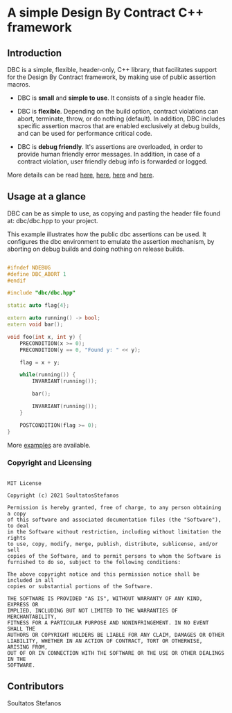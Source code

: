 # A simple Design By Contract C++ framework

## Introduction

DBC is a simple, flexible, header-only, C++ library, that facilitates support
for the Design By Contract framework, by making use of public assertion
macros.

* DBC is **small** and **simple to use**. It consists of a single header file.

* DBC is **flexible**. Depending on the build option, contract violations can 
abort, terminate, throw, or do nothing (default). In addition, DBC includes 
specific assertion macros that are enabled exclusively at debug builds, and can
be used for performance critical code.

* DBC is **debug friendly**. It's assertions are overloaded, in order to provide
human friendly error messages. In addition, in case of a contract violation,
user friendly debug info is forwarded or logged.

More details can be read [here](docs/assertions.md), [here](docs/classes.md),
[here](docs/flags.md) and [here](docs/samples.md).


## Usage at a glance

DBC can be as simple to use, as copying and pasting the header file found at: 
dbc/dbc.hpp to your project.

This example illustrates how the public dbc assertions can be used. It 
configures the dbc environment to emulate the assertion mechanism, by aborting
on debug builds and doing nothing on release builds.

~~~~~~~~~~cpp

#ifndef NDEBUG
#define DBC_ABORT 1
#endif

#include "dbc/dbc.hpp"

static auto flag{4};

extern auto running() -> bool;
extern void bar();

void foo(int x, int y) {
	PRECONDITION(x >= 0);
	PRECONDITION(y == 0, "Found y: " << y);

	flag = x + y;

    while(running()) {
		INVARIANT(running());

		bar();

		INVARIANT(running());
	}

	POSTCONDITION(flag >= 0);
}

~~~~~~~~~~

More [examples](https://github.com/SoultatosStefanos/dbc/tree/master/examples) 
are available.


### Copyright and Licensing

```

MIT License

Copyright (c) 2021 SoultatosStefanos

Permission is hereby granted, free of charge, to any person obtaining a copy
of this software and associated documentation files (the "Software"), to deal
in the Software without restriction, including without limitation the rights
to use, copy, modify, merge, publish, distribute, sublicense, and/or sell
copies of the Software, and to permit persons to whom the Software is
furnished to do so, subject to the following conditions:

The above copyright notice and this permission notice shall be included in all
copies or substantial portions of the Software.

THE SOFTWARE IS PROVIDED "AS IS", WITHOUT WARRANTY OF ANY KIND, EXPRESS OR
IMPLIED, INCLUDING BUT NOT LIMITED TO THE WARRANTIES OF MERCHANTABILITY,
FITNESS FOR A PARTICULAR PURPOSE AND NONINFRINGEMENT. IN NO EVENT SHALL THE
AUTHORS OR COPYRIGHT HOLDERS BE LIABLE FOR ANY CLAIM, DAMAGES OR OTHER
LIABILITY, WHETHER IN AN ACTION OF CONTRACT, TORT OR OTHERWISE, ARISING FROM,
OUT OF OR IN CONNECTION WITH THE SOFTWARE OR THE USE OR OTHER DEALINGS IN THE
SOFTWARE.

```

## Contributors

Soultatos Stefanos
